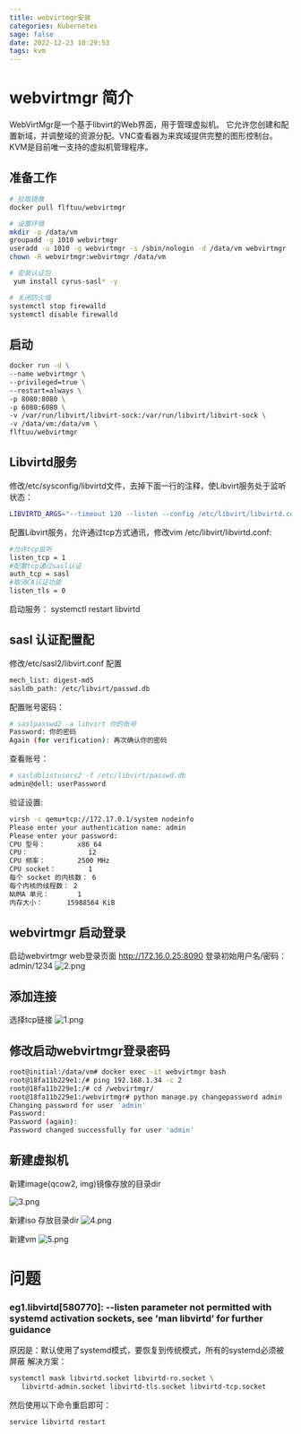 ```yaml
---
title: webvirtmgr安装
categories: Kubernetes
sage: false
date: 2022-12-23 10:29:53
tags: kvm
---
```


# webvirtmgr 简介
WebVirtMgr是一个基于libvirt的Web界面，用于管理虚拟机。
它允许您创建和配置新域，并调整域的资源分配。VNC查看器为来宾域提供完整的图形控制台。
KVM是目前唯一支持的虚拟机管理程序。
<!-- more -->

## 准备工作

```sh
# 拉取镜像
docker pull flftuu/webvirtmgr

# 设置环境
mkdir -p /data/vm
groupadd -g 1010 webvirtmgr
useradd -u 1010 -g webvirtmgr -s /sbin/nologin -d /data/vm webvirtmgr
chown -R webvirtmgr:webvirtmgr /data/vm

# 安装认证包
 yum install cyrus-sasl* -y

# 关闭防火墙
systemctl stop firewalld
systemctl disable firewalld
```

## 启动
```sh
docker run -d \
--name webvirtmgr \
--privileged=true \
--restart=always \
-p 8080:8080 \
-p 6080:6080 \
-v /var/run/libvirt/libvirt-sock:/var/run/libvirt/libvirt-sock \
-v /data/vm:/data/vm \
flftuu/webvirtmgr
```

## Libvirtd服务
修改/etc/sysconfig/libvirtd文件，去掉下面一行的注释，使Libvirt服务处于监听状态：
```sh
LIBVIRTD_ARGS="--timeout 120 --listen --config /etc/libvirt/libvirtd.conf"
```
配置Libvirt服务，允许通过tcp方式通讯，修改vim /etc/libvirt/libvirtd.conf:
```sh
#允许tcp监听
listen_tcp = 1
#配置tcp通过sasl认证
auth_tcp = sasl
#取消CA认证功能
listen_tls = 0
```
启动服务：
systemctl restart libvirtd

## sasl 认证配置配
修改/etc/sasl2/libvirt.conf 配置
```sh
mech_list: digest-md5
sasldb_path: /etc/libvirt/passwd.db
```

配置账号密码：
```sh
# saslpasswd2 -a libvirt 你的账号
Password: 你的密码
Again (for verification): 再次确认你的密码
```

查看账号：
```sh
# sasldblistusers2 -f /etc/libvirt/passwd.db
admin@dell: userPassword
```

验证设置:
```sh
virsh -c qemu+tcp://172.17.0.1/system nodeinfo
Please enter your authentication name: admin
Please enter your password: 
CPU 型号：        x86_64
CPU：               12
CPU 频率：        2500 MHz
CPU socket：        1
每个 socket 的内核数： 6
每个内核的线程数： 2
NUMA 单元：       1
内存大小：      15988564 KiB
```

## webvirtmgr 启动登录

启动webvirtmgr web登录页面 http://172.16.0.25:8090
登录初始用户名/密码：admin/1234
![2.png](webvirtmgr安装/2.png)

## 添加连接
选择tcp链接
![1.png](webvirtmgr安装/1.png)

## 修改启动webvirtmgr登录密码
```sh
root@initial:/data/vm# docker exec -it webvirtmgr bash
root@18fa11b229e1:/# ping 192.168.1.34 -c 2
root@18fa11b229e1:/# cd /webvirtmgr/
root@18fa11b229e1:/webvirtmgr# python manage.py changepassword admin
Changing password for user 'admin'
Password: 
Password (again): 
Password changed successfully for user 'admin'
```

## 新建虚拟机

新建image(qcow2, img)镜像存放的目录dir

![3.png](webvirtmgr安装/3.png)

新建iso 存放目录dir
![4.png](webvirtmgr安装/4.png)

新建vm
![5.png](webvirtmgr安装/5.png)

# 问题

### eg1.libvirtd[580770]: --listen parameter not permitted with systemd activation sockets, see 'man libvirtd' for further guidance
原因是：默认使用了systemd模式，要恢复到传统模式，所有的systemd必须被屏蔽
解决方案：
```sh
systemctl mask libvirtd.socket libvirtd-ro.socket \
   libvirtd-admin.socket libvirtd-tls.socket libvirtd-tcp.socket
```
然后使用以下命令重启即可：
```sh
service libvirtd restart
```
